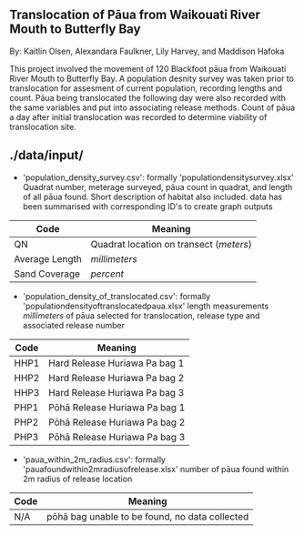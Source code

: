## Translocation of Pāua from Waikouati River Mouth to Butterfly Bay 

By: Kaitlin Olsen, Alexandara Faulkner, Lily Harvey, and Maddison Hafoka 

This project involved the movement of 120 Blackfoot pāua from Waikouati River Mouth to Butterfly Bay. A population desnity survey was taken prior to translocation for assesment of current population, recording lengths and count. Pāua being translocated the following day were also recorded with the same variables and put into associating release methods. Count of pāua a day after initial translocation was recorded to determine viability of translocation site. 

## ./data/input/
- 'population_density_survey.csv': formally 'populationdensitysurvey.xlsx' Quadrat number, meterage surveyed, pāua count in quadrat, and length of all pāua found. Short description of habitat also included. data has been summarised with corresponding ID's to create graph outputs

| Code         | Meaning                           |
|--------------|-----------------------------------|
| QN | Quadrat location on transect  (*meters*) |
| Average Length  | *millimeters*              |
| Sand Coverage   | *percent*          |

- 'population_density_of_translocated.csv': formally 'populationdensityoftranslocatedpaua.xlsx' length measurements *millimeters* of pāua selected for translocation, release type and associated release number

| Code         | Meaning                           |
|--------------|-----------------------------------|
| HHP1 | Hard Release Huriawa Pa bag 1 |
| HHP2 | Hard Release Huriawa Pa bag 2             |
| HHP3 | Hard Release Huriawa Pa bag 3          |
|PHP1  | Pōhā Release Huriawa Pa bag 1|
|PHP2| Pōhā Release Huriawa Pa bag 2|
|PHP3|Pōhā Release Huriawa Pa bag 3|

- 'paua_within_2m_radius.csv': formally 'pauafoundwithin2mradiusofrelease.xlsx' number of pāua found within 2m radius of release location

| Code         | Meaning                           |
|--------------|-----------------------------------|
| N/A | pōhā bag unable to be found, no data collected  |

